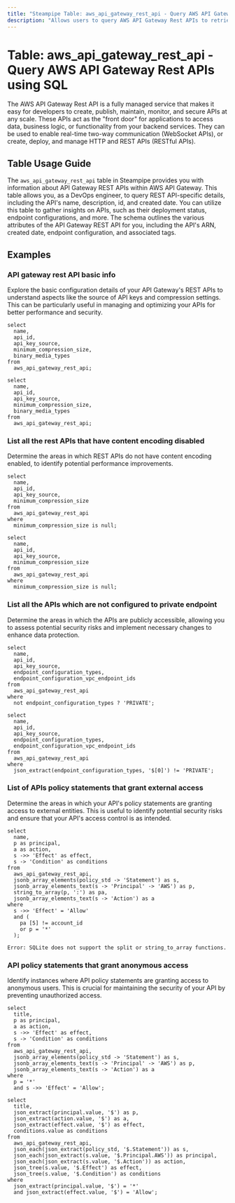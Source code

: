 ```yaml
---
title: "Steampipe Table: aws_api_gateway_rest_api - Query AWS API Gateway Rest APIs using SQL"
description: "Allows users to query AWS API Gateway Rest APIs to retrieve information about API Gateway REST APIs in an AWS account."
---
```


# Table: aws_api_gateway_rest_api - Query AWS API Gateway Rest APIs using SQL

The AWS API Gateway Rest API is a fully managed service that makes it easy for developers to create, publish, maintain, monitor, and secure APIs at any scale. These APIs act as the "front door" for applications to access data, business logic, or functionality from your backend services. They can be used to enable real-time two-way communication (WebSocket APIs), or create, deploy, and manage HTTP and REST APIs (RESTful APIs).

## Table Usage Guide

The `aws_api_gateway_rest_api` table in Steampipe provides you with information about API Gateway REST APIs within AWS API Gateway. This table allows you, as a DevOps engineer, to query REST API-specific details, including the API's name, description, id, and created date. You can utilize this table to gather insights on APIs, such as their deployment status, endpoint configurations, and more. The schema outlines the various attributes of the API Gateway REST API for you, including the API's ARN, created date, endpoint configuration, and associated tags.

## Examples

### API gateway rest API basic info
Explore the basic configuration details of your API Gateway's REST APIs to understand aspects like the source of API keys and compression settings. This can be particularly useful in managing and optimizing your APIs for better performance and security.

```sql+postgres
select
  name,
  api_id,
  api_key_source,
  minimum_compression_size,
  binary_media_types
from
  aws_api_gateway_rest_api;
```

```sql+sqlite
select
  name,
  api_id,
  api_key_source,
  minimum_compression_size,
  binary_media_types
from
  aws_api_gateway_rest_api;
```


### List all the rest APIs that have content encoding disabled
Determine the areas in which REST APIs do not have content encoding enabled, to identify potential performance improvements.

```sql+postgres
select
  name,
  api_id,
  api_key_source,
  minimum_compression_size
from
  aws_api_gateway_rest_api
where
  minimum_compression_size is null;
```

```sql+sqlite
select
  name,
  api_id,
  api_key_source,
  minimum_compression_size
from
  aws_api_gateway_rest_api
where
  minimum_compression_size is null;
```


### List all the APIs which are not configured to private endpoint
Determine the areas in which the APIs are publicly accessible, allowing you to assess potential security risks and implement necessary changes to enhance data protection.

```sql+postgres
select
  name,
  api_id,
  api_key_source,
  endpoint_configuration_types,
  endpoint_configuration_vpc_endpoint_ids
from
  aws_api_gateway_rest_api
where
  not endpoint_configuration_types ? 'PRIVATE';
```

```sql+sqlite
select
  name,
  api_id,
  api_key_source,
  endpoint_configuration_types,
  endpoint_configuration_vpc_endpoint_ids
from
  aws_api_gateway_rest_api
where
  json_extract(endpoint_configuration_types, '$[0]') != 'PRIVATE';
```


### List of APIs policy statements that grant external access
Determine the areas in which your API's policy statements are granting access to external entities. This is useful to identify potential security risks and ensure that your API's access control is as intended.

```sql+postgres
select
  name,
  p as principal,
  a as action,
  s ->> 'Effect' as effect,
  s -> 'Condition' as conditions
from
  aws_api_gateway_rest_api,
  jsonb_array_elements(policy_std -> 'Statement') as s,
  jsonb_array_elements_text(s -> 'Principal' -> 'AWS') as p,
  string_to_array(p, ':') as pa,
  jsonb_array_elements_text(s -> 'Action') as a
where
  s ->> 'Effect' = 'Allow'
  and (
    pa [5] != account_id
    or p = '*'
  );
```

```sql+sqlite
Error: SQLite does not support the split or string_to_array functions.
```

### API policy statements that grant anonymous access
Identify instances where API policy statements are granting access to anonymous users. This is crucial for maintaining the security of your API by preventing unauthorized access.

```sql+postgres
select
  title,
  p as principal,
  a as action,
  s ->> 'Effect' as effect,
  s -> 'Condition' as conditions
from
  aws_api_gateway_rest_api,
  jsonb_array_elements(policy_std -> 'Statement') as s,
  jsonb_array_elements_text(s -> 'Principal' -> 'AWS') as p,
  jsonb_array_elements_text(s -> 'Action') as a
where
  p = '*'
  and s ->> 'Effect' = 'Allow';
```

```sql+sqlite
select
  title,
  json_extract(principal.value, '$') as p,
  json_extract(action.value, '$') as a,
  json_extract(effect.value, '$') as effect,
  conditions.value as conditions
from
  aws_api_gateway_rest_api,
  json_each(json_extract(policy_std, '$.Statement')) as s,
  json_each(json_extract(s.value, '$.Principal.AWS')) as principal,
  json_each(json_extract(s.value, '$.Action')) as action,
  json_tree(s.value, '$.Effect') as effect,
  json_tree(s.value, '$.Condition') as conditions
where
  json_extract(principal.value, '$') = '*'
  and json_extract(effect.value, '$') = 'Allow';
```